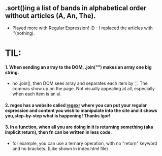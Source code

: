 ## .sort()ing a list of bands in alphabetical order without articles (A, An, The).

- Played more with Regular Expression! :D - I replaced the articles with ''(nothing).

# TIL:

#### 1. When sending an array to the DOM, .join("") makes an array one big string.

- no .join(), then DOM sees array and separates each item by ','. The commas show up on the page. Not visually appealing at all, especially when each item is an ul.

#### 2. regex has a website called [regexr](https://regexr.com/) where you can put your regular expression and content you wish to manipulate into the site and it shows you,step-by-step what is happening! Thanks Igor!

#### 3. In a function, when all you are doing in it is returning something (aka implicit return), then fn can be written in less code.

- for example, you can use a ternary operation, with no "return" keyword and no brackets. (Like shown in index.html file)
